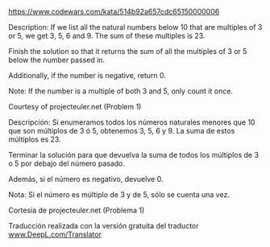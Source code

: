 https://www.codewars.com/kata/514b92a657cdc65150000006

Description:
If we list all the natural numbers below 10 that are multiples of 3 or 5, we get 3, 5, 6 and 9. The sum of these multiples is 23.

Finish the solution so that it returns the sum of all the multiples of 3 or 5 below the number passed in.

Additionally, if the number is negative, return 0.

Note: If the number is a multiple of both 3 and 5, only count it once.

Courtesy of projecteuler.net (Problem 1)


Descripción:
Si enumeramos todos los números naturales menores que 10 que son múltiplos de 3 ó 5, obtenemos 3, 5, 6 y 9. La suma de estos múltiplos es 23.

Terminar la solución para que devuelva la suma de todos los múltiplos de 3 o 5 por debajo del número pasado.

Además, si el número es negativo, devuelve 0.

Nota: Si el número es múltiplo de 3 y de 5, sólo se cuenta una vez.

Cortesía de projecteuler.net (Problema 1)

Traducción realizada con la versión gratuita del traductor www.DeepL.com/Translator